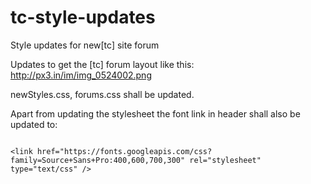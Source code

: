 tc-style-updates
================

Style updates for new[tc] site forum

Updates to get the [tc] forum layout like this: http://px3.in/im/img_0524002.png

newStyles.css, forums.css shall be updated.

Apart from updating the stylesheet the font link in header shall also be updated to:

<code>
&lt;link href="https://fonts.googleapis.com/css?family=Source+Sans+Pro:400,600,700,300" rel="stylesheet" type="text/css" />
</code>
